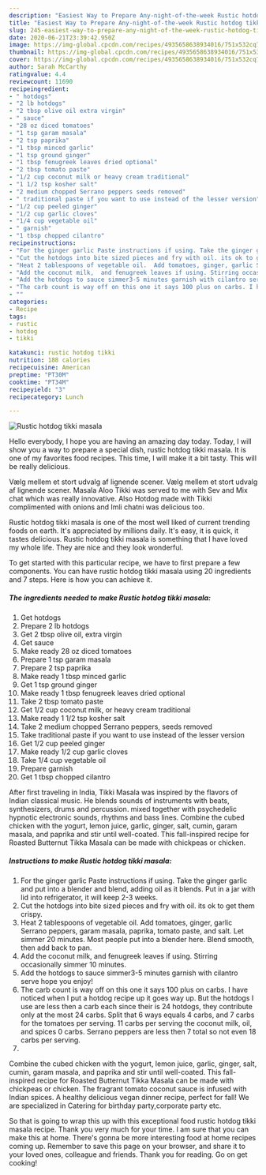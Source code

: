 ```yaml
---
description: "Easiest Way to Prepare Any-night-of-the-week Rustic hotdog tikki masala"
title: "Easiest Way to Prepare Any-night-of-the-week Rustic hotdog tikki masala"
slug: 245-easiest-way-to-prepare-any-night-of-the-week-rustic-hotdog-tikki-masala
date: 2020-06-21T23:39:42.950Z
image: https://img-global.cpcdn.com/recipes/4935658638934016/751x532cq70/rustic-hotdog-tikki-masala-recipe-main-photo.jpg
thumbnail: https://img-global.cpcdn.com/recipes/4935658638934016/751x532cq70/rustic-hotdog-tikki-masala-recipe-main-photo.jpg
cover: https://img-global.cpcdn.com/recipes/4935658638934016/751x532cq70/rustic-hotdog-tikki-masala-recipe-main-photo.jpg
author: Sarah McCarthy
ratingvalue: 4.4
reviewcount: 11690
recipeingredient:
- " hotdogs"
- "2 lb hotdogs"
- "2 tbsp olive oil extra virgin"
- " sauce"
- "28 oz diced tomatoes"
- "1 tsp garam masala"
- "2 tsp paprika"
- "1 tbsp minced garlic"
- "1 tsp ground ginger"
- "1 tbsp fenugreek leaves dried optional"
- "2 tbsp tomato paste"
- "1/2 cup coconut milk or heavy cream traditional"
- "1 1/2 tsp kosher salt"
- "2 medium chopped Serrano peppers seeds removed"
- " traditional paste if you want to use instead of the lesser version"
- "1/2 cup peeled ginger"
- "1/2 cup garlic cloves"
- "1/4 cup vegetable oil"
- " garnish"
- "1 tbsp chopped cilantro"
recipeinstructions:
- "For the ginger garlic Paste instructions if using. Take the ginger garlic and put into a blender and blend, adding oil as it blends. Put in a jar with lid into refrigerator,  it will keep 2-3 weeks."
- "Cut the hotdogs into bite sized pieces and fry with oil. its ok to get them crispy."
- "Heat 2 tablespoons of vegetable oil.  Add tomatoes, ginger, garlic Serrano peppers,  garam masala, paprika, tomato paste, and salt. Let simmer 20 minutes. Most people put into a blender here. Blend smooth,  then add back to pan."
- "Add the coconut milk,  and fenugreek leaves if using. Stirring occasionally simmer 10 minutes."
- "Add the hotdogs to sauce simmer3-5 minutes garnish with cilantro serve hope you enjoy!"
- "The carb count is way off on this one it says 100 plus on carbs. I have noticed when I put a hotdog recipe up it goes way up. But the hotdogs I use are less then a carb each since their is 24 hotdogs, they contribute only at the most 24 carbs. Split that 6 ways equals 4 carbs, and 7 carbs for the tomatoes per serving. 11 carbs per serving the coconut milk, oil, and spices 0 carbs. Serrano peppers are less then 7 total so not even  18 carbs per serving."
- ""
categories:
- Recipe
tags:
- rustic
- hotdog
- tikki

katakunci: rustic hotdog tikki 
nutrition: 188 calories
recipecuisine: American
preptime: "PT30M"
cooktime: "PT34M"
recipeyield: "3"
recipecategory: Lunch

---
```



![Rustic hotdog tikki masala](https://img-global.cpcdn.com/recipes/4935658638934016/751x532cq70/rustic-hotdog-tikki-masala-recipe-main-photo.jpg)

Hello everybody, I hope you are having an amazing day today. Today, I will show you a way to prepare a special dish, rustic hotdog tikki masala. It is one of my favorites food recipes. This time, I will make it a bit tasty. This will be really delicious.

Vælg mellem et stort udvalg af lignende scener. Vælg mellem et stort udvalg af lignende scener. Masala Aloo Tikki was served to me with Sev and Mix chat which was really innovative. Also Hotdog made with Tikki complimented with onions and Imli chatni was delicious too.

Rustic hotdog tikki masala is one of the most well liked of current trending foods on earth. It's appreciated by millions daily. It's easy, it is quick, it tastes delicious. Rustic hotdog tikki masala is something that I have loved my whole life. They are nice and they look wonderful.


To get started with this particular recipe, we have to first prepare a few components. You can have rustic hotdog tikki masala using 20 ingredients and 7 steps. Here is how you can achieve it.

<!--inarticleads1-->

##### The ingredients needed to make Rustic hotdog tikki masala:

1. Get  hotdogs
1. Prepare 2 lb hotdogs
1. Get 2 tbsp olive oil, extra virgin
1. Get  sauce
1. Make ready 28 oz diced tomatoes
1. Prepare 1 tsp garam masala
1. Prepare 2 tsp paprika
1. Make ready 1 tbsp minced garlic
1. Get 1 tsp ground ginger
1. Make ready 1 tbsp fenugreek leaves dried optional
1. Take 2 tbsp tomato paste
1. Get 1/2 cup coconut milk, or heavy cream traditional
1. Make ready 1 1/2 tsp kosher salt
1. Take 2 medium chopped Serrano peppers, seeds removed
1. Take  traditional paste if you want to use instead of the lesser version
1. Get 1/2 cup peeled ginger
1. Make ready 1/2 cup garlic cloves
1. Take 1/4 cup vegetable oil
1. Prepare  garnish
1. Get 1 tbsp chopped cilantro


After first traveling in India, Tikki Masala was inspired by the flavors of Indian classical music. He blends sounds of instruments with beats, synthesizers, drums and percussion. mixed together with psychedelic hypnotic electronic sounds, rhythms and bass lines. Combine the cubed chicken with the yogurt, lemon juice, garlic, ginger, salt, cumin, garam masala, and paprika and stir until well-coated. This fall-inspired recipe for Roasted Butternut Tikka Masala can be made with chickpeas or chicken. 

<!--inarticleads2-->

##### Instructions to make Rustic hotdog tikki masala:

1. For the ginger garlic Paste instructions if using. Take the ginger garlic and put into a blender and blend, adding oil as it blends. Put in a jar with lid into refrigerator,  it will keep 2-3 weeks.
1. Cut the hotdogs into bite sized pieces and fry with oil. its ok to get them crispy.
1. Heat 2 tablespoons of vegetable oil.  Add tomatoes, ginger, garlic Serrano peppers,  garam masala, paprika, tomato paste, and salt. Let simmer 20 minutes. Most people put into a blender here. Blend smooth,  then add back to pan.
1. Add the coconut milk,  and fenugreek leaves if using. Stirring occasionally simmer 10 minutes.
1. Add the hotdogs to sauce simmer3-5 minutes garnish with cilantro serve hope you enjoy!
1. The carb count is way off on this one it says 100 plus on carbs. I have noticed when I put a hotdog recipe up it goes way up. But the hotdogs I use are less then a carb each since their is 24 hotdogs, they contribute only at the most 24 carbs. Split that 6 ways equals 4 carbs, and 7 carbs for the tomatoes per serving. 11 carbs per serving the coconut milk, oil, and spices 0 carbs. Serrano peppers are less then 7 total so not even  18 carbs per serving.
1. 


Combine the cubed chicken with the yogurt, lemon juice, garlic, ginger, salt, cumin, garam masala, and paprika and stir until well-coated. This fall-inspired recipe for Roasted Butternut Tikka Masala can be made with chickpeas or chicken. The fragrant tomato coconut sauce is infused with Indian spices. A healthy delicious vegan dinner recipe, perfect for fall! We are specialized in Catering for birthday party,corporate party etc. 

So that is going to wrap this up with this exceptional food rustic hotdog tikki masala recipe. Thank you very much for your time. I am sure that you can make this at home. There's gonna be more interesting food at home recipes coming up. Remember to save this page on your browser, and share it to your loved ones, colleague and friends. Thank you for reading. Go on get cooking!
